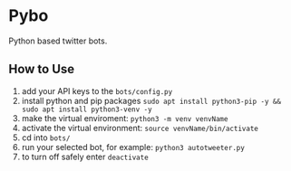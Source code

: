 # Pybo

Python based twitter bots.

## How to Use

1) add your API keys to the ```bots/config.py```
2) install python and pip packages
    ```sudo apt install python3-pip -y && sudo apt install python3-venv -y```
3) make the virtual enviroment:
   ``` python3 -m venv venvName ```
4) activate the virtual environment:
   ```source venvName/bin/activate```
5) cd into ```bots/```
6) run your selected bot, for example:
   ```python3 autotweeter.py```
7) to turn off safely enter
   ```deactivate```

